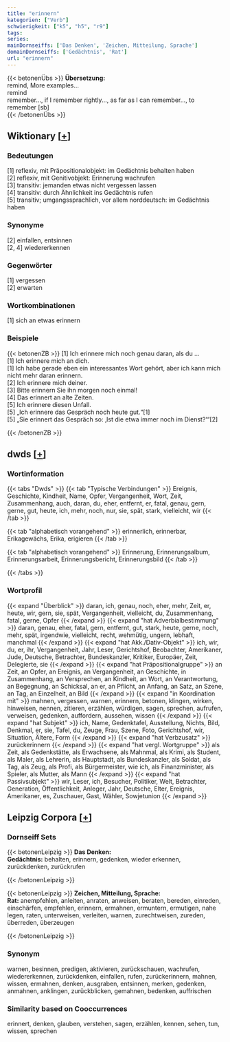 ```yaml
---
title: "erinnern"
kategorien: ["Verb"]
schwierigkeit: ["k5", "h5", "r9"]
tags:
series:
mainDornseiffs: ['Das Denken', 'Zeichen, Mitteilung, Sprache']
domainDornseiffs: ['Gedächtnis', 'Rat']
url: "erinnern"
---
```


{{< betonenÜbs >}}
**Übersetzung:**  
remind, More examples...  
remind  
remember..., if I remember rightly..., as far as I can remember..., to remember  [sb]  
{{< /betonenÜbs >}}

## Wiktionary [[+](https://de.wiktionary.org/wiki/erinnern)]

### Bedeutungen
[1] reflexiv, mit Präpositionalobjekt: im Gedächtnis behalten haben  
[2] reflexiv, mit Genitivobjekt: Erinnerung wachrufen  
[3] transitiv: jemanden etwas nicht vergessen lassen  
[4] transitiv: durch Ähnlichkeit ins Gedächtnis rufen  
[5] transitiv; umgangssprachlich, vor allem norddeutsch: im Gedächtnis haben  

### Synonyme
[2] einfallen, entsinnen  
[2, 4] wiedererkennen  

### Gegenwörter
[1] vergessen  
[2] erwarten  

### Wortkombinationen
[1] sich an etwas erinnern  

### Beispiele
{{< betonenZB >}}
[1] Ich erinnere mich noch genau daran, als du …  
[1] Ich erinnere mich an dich.  
[1] Ich habe gerade eben ein interessantes Wort gehört, aber ich kann mich nicht mehr daran erinnern.  
[2] Ich erinnere mich deiner.  
[3] Bitte erinnern Sie ihn morgen noch einmal!  
[4] Das erinnert an alte Zeiten.  
[5] Ich erinnere diesen Unfall.  
[5] „Ich erinnere das Gespräch noch heute gut.“[1]  
[5] „Sie erinnert das Gespräch so: ‚Ist die etwa immer noch im Dienst?‘“[2]  

{{< /betonenZB >}}


## dwds [[+](https://www.dwds.de/wb/erinnern)]

### Wortinformation
{{< tabs "Dwds" >}}
{{< tab "Typische Verbindungen" >}}
Ereignis, Geschichte, Kindheit, Name, Opfer, Vergangenheit, Wort, Zeit, Zusammenhang, auch, daran, du, eher, entfernt, er, fatal, genau, gern, gerne, gut, heute, ich, mehr, noch, nur, sie, spät, stark, vielleicht, wir
{{< /tab >}}

{{< tab "alphabetisch vorangehend" >}}
erinnerlich, erinnerbar, Erikagewächs, Erika, erigieren
{{< /tab >}}

{{< tab "alphabetisch vorangehend" >}}
Erinnerung, Erinnerungsalbum, Erinnerungsarbeit, Erinnerungsbericht, Erinnerungsbild
{{< /tab >}}

{{< /tabs >}}

### Wortprofil
{{< expand "Überblick" >}} daran, ich, genau, noch, eher, mehr, Zeit, er, heute, wir, gern, sie, spät, Vergangenheit, vielleicht, du, Zusammenhang, fatal, gerne, Opfer {{< /expand >}}
{{< expand "hat Adverbialbestimmung" >}} daran, genau, eher, fatal, gern, entfernt, gut, stark, heute, gerne, noch, mehr, spät, irgendwie, vielleicht, recht, wehmütig, ungern, lebhaft, manchmal {{< /expand >}}
{{< expand "hat Akk./Dativ-Objekt" >}} ich, wir, du, er, ihr, Vergangenheit, Jahr, Leser, Gerichtshof, Beobachter, Amerikaner, Jude, Deutsche, Betrachter, Bundeskanzler, Kritiker, Europäer, Zeit, Delegierte, sie {{< /expand >}}
{{< expand "hat Präpositionalgruppe" >}} an Zeit, an Opfer, an Ereignis, an Vergangenheit, an Geschichte, in Zusammenhang, an Versprechen, an Kindheit, an Wort, an Verantwortung, an Begegnung, an Schicksal, an er, an Pflicht, an Anfang, an Satz, an Szene, an Tag, an Einzelheit, an Bild {{< /expand >}}
{{< expand "in Koordination mit" >}} mahnen, vergessen, warnen, erinnern, betonen, klingen, wirken, hinweisen, nennen, zitieren, erzählen, würdigen, sagen, sprechen, aufrufen, verweisen, gedenken, auffordern, aussehen, wissen {{< /expand >}}
{{< expand "hat Subjekt" >}} ich, Name, Gedenktafel, Ausstellung, Nichts, Bild, Denkmal, er, sie, Tafel, du, Zeuge, Frau, Szene, Foto, Gerichtshof, wir, Situation, Ältere, Form {{< /expand >}}
{{< expand "hat Verbzusatz" >}} zurückerinnern {{< /expand >}}
{{< expand "hat vergl. Wortgruppe" >}} als Zeit, als Gedenkstätte, als Erwachsene, als Mahnmal, als Krimi, als Student, als Maler, als Lehrerin, als Hauptstadt, als Bundeskanzler, als Soldat, als Tag, als Zeug, als Profi, als Bürgermeister, wie ich, als Finanzminister, als Spieler, als Mutter, als Mann {{< /expand >}}
{{< expand "hat Passivsubjekt" >}} wir, Leser, ich, Besucher, Politiker, Welt, Betrachter, Generation, Öffentlichkeit, Anleger, Jahr, Deutsche, Elter, Ereignis, Amerikaner, es, Zuschauer, Gast, Wähler, Sowjetunion {{< /expand >}}

## Leipzig Corpora [[+](https://corpora.uni-leipzig.de/en/res?word=erinnern&corpusId=deu_newscrawl-public_2018)]

### Dornseiff Sets
{{< betonenLeipzig >}}
**Das Denken:**  
**Gedächtnis:** behalten, erinnern, gedenken, wieder erkennen, zurückdenken, zurückrufen  

{{< /betonenLeipzig >}}


{{< betonenLeipzig >}}
**Zeichen, Mitteilung, Sprache:**  
**Rat:** anempfehlen, anleiten, anraten, anweisen, beraten, bereden, einreden, einschärfen, empfehlen, erinnern, ermahnen, ermuntern, ermutigen, nahe legen, raten, unterweisen, verleiten, warnen, zurechtweisen, zureden, überreden, überzeugen  

{{< /betonenLeipzig >}}

### Synonym
warnen, besinnen, predigen, aktivieren, zurückschauen, wachrufen, wiedererkennen, zurückdenken, einfallen, rufen, zurückerinnern, mahnen, wissen, ermahnen, denken, ausgraben, entsinnen, merken, gedenken, anmahnen, anklingen, zurückblicken, gemahnen, bedenken, auffrischen


### Similarity based on Cooccurrences
erinnert, denken, glauben, verstehen, sagen, erzählen, kennen, sehen, tun, wissen, sprechen

